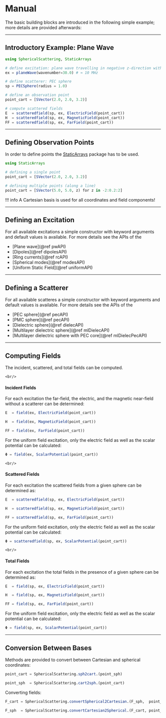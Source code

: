 
# Manual

The basic building blocks are introduced in the following simple example; more details are provided afterwards:

---
## Introductory Example: Plane Wave



```julia
using SphericalScattering, StaticArrays

# define excitation: plane wave travelling in negative z-direction with x-polarization
ex = planeWave(wavenumber=30.0) # ≈ 10 MHz

# define scatterer: PEC sphere
sp = PECSphere(radius = 1.0)

# define an observation point
point_cart = [SVector(2.0, 2.0, 3.2)] 

# compute scattered fields
E  = scatteredfield(sp, ex, ElectricField(point_cart))
H  = scatteredfield(sp, ex, MagneticField(point_cart))
FF = scatteredfield(sp, ex, FarField(point_cart))

```

---
## Defining Observation Points

In order to define points the [StaticArrays](https://github.com/JuliaArrays/StaticArrays.jl) package has to be used.
```julia
using StaticArrays

# defining a single point
point_cart = [SVector(2.0, 2.0, 3.2)] 

# defining multiple points (along a line)
point_cart = [SVector(5.0, 5.0, z) for z in -2:0.2:2]
```

!!! info
    A Cartesian basis is used for all coordinates and field components!


---
## Defining an Excitation

For all available excitations a simple constructor with keyword arguments and default values is available. For more details see the APIs of the 

- [Plane wave](@ref pwAPI)
- [Dipoles](@ref dipolesAPI)
- [Ring currents](@ref rcAPI)
- [Spherical modes](@ref modesAPI)
- [Uniform Static Field](@ref uniformAPI)


---
## Defining a Scatterer

For all available scatteres a simple constructor with keyword arguments and default values is available. For more details see the APIs of the 

- [PEC sphere](@ref pecAPI)
- [PMC sphere](@ref pecAPI)
- [Dielectric sphere](@ref dielecAPI)
- [Multilayer dielectric sphere](@ref mlDielecAPI)
- [Multilayer dielectric sphere with PEC core](@ref mlDielecPecAPI)


---
## Computing Fields

The incident, scattered, and total fields can be computed.
```@raw html
<br/>
```

#### Incident Fields

For each excitation the far-field, the electric, and the magnetic near-field without a scatterer can be determined: 
```julia
E  = field(ex, ElectricField(point_cart))

H  = field(ex, MagneticField(point_cart))

FF = field(ex, FarField(point_cart))
```

For the uniform field excitation, only the electric field as well as the scalar potential can be calculated:
```julia
Φ = field(ex, ScalarPotential(point_cart))
```
```@raw html
<br/>
```

#### Scattered Fields

For each excitation the scattered fields from a given sphere can be determined as:

```julia
E  = scatteredfield(sp, ex, ElectricField(point_cart))

H  = scatteredfield(sp, ex, MagneticField(point_cart))

FF = scatteredfield(sp, ex, FarField(point_cart))

```
For the uniform field excitation, only the electric field as well as the scalar potential can be calculated:
```julia
Φ = scatteredfield(sp, ex, ScalarPotential(point_cart))
```
```@raw html
<br/>
```

#### Total Fields

For each excitation the total fields in the presence of a given sphere can be determined as:

```julia
E  = field(sp, ex, ElectricField(point_cart))

H  = field(sp, ex, MagneticField(point_cart))

FF = field(sp, ex, FarField(point_cart))

```
For the uniform field excitation, only the electric field as well as the scalar potential can be calculated:
```julia
Φ = field(sp, ex, ScalarPotential(point_cart))
```


---
## Conversion Between Bases

Methods are provided to convert between Cartesian and spherical coordinates:

```julia
point_cart = SphericalScattering.sph2cart.(point_sph)

point_sph  = SphericalScattering.cart2sph.(point_cart)
```

Converting fields:

```julia
F_cart = SphericalScattering.convertSpherical2Cartesian.(F_sph,  point_sph)

F_sph  = SphericalScattering.convertCartesian2Spherical.(F_cart, point_sph)
```